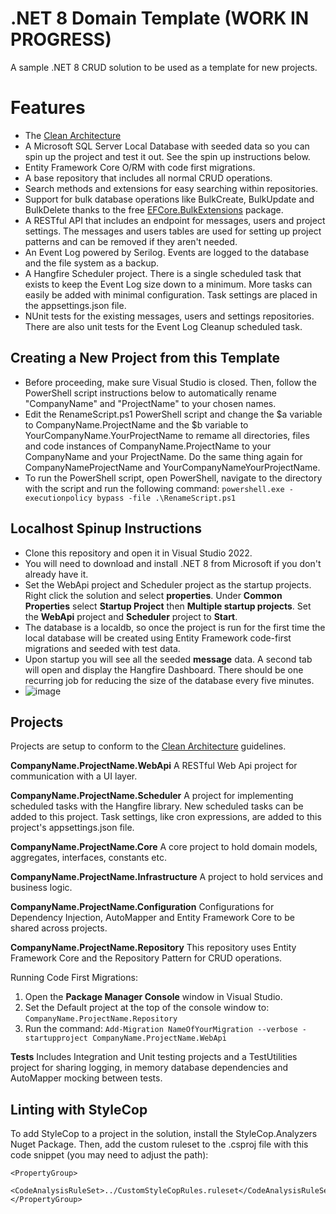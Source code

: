 # .NET 8 Domain Template (WORK IN PROGRESS)
A sample .NET 8 CRUD solution to be used as a template for new projects.

# Features
- The [Clean Architecture](https://blog.cleancoder.com/uncle-bob/2012/08/13/the-clean-architecture.html)
- A Microsoft SQL Server Local Database with seeded data so you can spin up the project and test it out. See the spin up instructions below.
- Entity Framework Core O/RM with code first migrations.
- A base repository that includes all normal CRUD operations.
- Search methods and extensions for easy searching within repositories.
- Support for bulk database operations like BulkCreate, BulkUpdate and BulkDelete thanks to the free [EFCore.BulkExtensions](https://github.com/borisdj/EFCore.BulkExtensions) package.
- A RESTful API that includes an endpoint for messages, users and project settings. The messages and users tables are used for setting up project patterns and can be removed if they aren't needed.
- An Event Log powered by Serilog. Events are logged to the database and the file system as a backup.
- A Hangfire Scheduler project. There is a single scheduled task that exists to keep the Event Log size down to a minimum. More tasks can easily be added with minimal configuration. Task settings are placed in the appsettings.json file.
- NUnit tests for the existing messages, users and settings repositories. There are also unit tests for the Event Log Cleanup scheduled task.

## Creating a New Project from this Template
- Before proceeding, make sure Visual Studio is closed. Then, follow the PowerShell script instructions below to automatically rename "CompanyName" and "ProjectName" to your chosen names.
- Edit the RenameScript.ps1 PowerShell script and change the $a variable to CompanyName.ProjectName and the $b variable to YourCompanyName.YourProjectName to remame all directories, files and code instances of CompanyName.ProjectName to your CompanyName and your ProjectName. Do the same thing again for CompanyNameProjectName and YourCompanyNameYourProjectName.
- To run the PowerShell script, open PowerShell, navigate to the directory with the script and run the following command: `powershell.exe -executionpolicy bypass -file .\RenameScript.ps1`

## Localhost Spinup Instructions
- Clone this repository and open it in Visual Studio 2022.
- You will need to download and install .NET 8 from Microsoft if you don't already have it.
- Set the WebApi project and Scheduler project as the startup projects. Right click the solution and select **properties**. Under **Common Properties** select **Startup Project** then **Multiple startup projects**. Set the **WebApi** project and **Scheduler** project to **Start**.
- The database is a localdb, so once the project is run for the first time the local database will be created using Entity Framework code-first migrations and seeded with test data. 
- Upon startup you will see all the seeded **message** data. A second tab will open and display the Hangfire Dashboard. There should be one recurring job for reducing the size of the database every five minutes.
- ![image](https://github.com/user-attachments/assets/eb484df3-2c89-427d-9907-14e9742051b7)

## Projects

Projects are setup to conform to the [Clean Architecture](https://blog.cleancoder.com/uncle-bob/2012/08/13/the-clean-architecture.html) guidelines.

**CompanyName.ProjectName.WebApi**
A RESTful Web Api project for communication with a UI layer.

**CompanyName.ProjectName.Scheduler**
A project for implementing scheduled tasks with the Hangfire library. New scheduled tasks can be added to this project. Task settings, like cron expressions, are added to this project's appsettings.json file. 

**CompanyName.ProjectName.Core**
A core project to hold domain models, aggregates, interfaces, constants etc.

**CompanyName.ProjectName.Infrastructure**
A project to hold services and business logic.

**CompanyName.ProjectName.Configuration**
Configurations for Dependency Injection, AutoMapper and Entity Framework Core to be shared across projects.

**CompanyName.ProjectName.Repository**
This repository uses Entity Framework Core and the Repository Pattern for CRUD operations.

Running Code First Migrations:
1. Open the **Package Manager Console** window in Visual Studio.
2. Set the Default project at the top of the console window to: `CompanyName.ProjectName.Repository`
3. Run the command: `Add-Migration NameOfYourMigration --verbose -startupproject CompanyName.ProjectName.WebApi`

**Tests**
Includes Integration and Unit testing projects and a TestUtilities project for sharing logging, in memory database dependencies and AutoMapper mocking between tests.  
 
## Linting with StyleCop
To add StyleCop to a project in the solution, install the StyleCop.Analyzers Nuget Package.
Then, add the custom ruleset to the .csproj file with this code snippet (you may need to adjust the path):

    <PropertyGroup>
    	<CodeAnalysisRuleSet>../CustomStyleCopRules.ruleset</CodeAnalysisRuleSet>
    </PropertyGroup>
